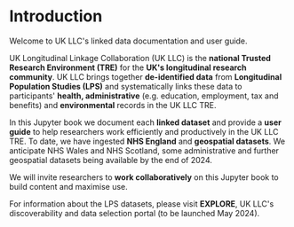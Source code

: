 # Introduction
Welcome to UK LLC's linked data documentation and user guide.

UK Longitudinal Linkage Collaboration (UK LLC) is the **national Trusted Research Environment (TRE)** for the **UK's longitudinal research community**. UK LLC brings together **de-identified data** from **Longitudinal Population Studies (LPS)** and systematically links these data to participants' **health, administrative** (e.g. education, employment, tax and benefits) and **environmental** records in the UK LLC TRE.

In this Jupyter book we document each **linked dataset** and provide a **user guide** to help researchers work efficiently and productively in the UK LLC TRE. To date, we have ingested **NHS England** and **geospatial datasets**. We anticipate NHS Wales and NHS Scotland, some administrative and further geospatial datasets being available by the end of 2024. 

We will invite researchers to **work collaboratively** on this Jupyter book to build content and maximise use. 

For information about the LPS datasets, please visit **EXPLORE**, UK LLC's discoverability and data selection portal (to be launched May 2024).
